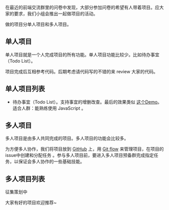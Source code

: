 在最近的前端交流群里的问卷中发现，大部分参加问卷的希望有人带着项目。应大家的要求，我们小组会推出一起做项目的活动。

做的项目分单人项目和多人项目。

## 单人项目
单人项目就是一个人完成项目的所有功能。单人项目功能比较少。比如待办事宜（Todo List）。

项目完成后互相参考代码。后期考虑请代码写的不错的来 review 大家的代码。

## 单人项目列表
* 待办事宜（Todo List）。支持事宜的增删改查。最后的效果类似 [这个Demo](http://todomvc.com/examples/vanilla-es6/)。 适合人群：能熟练使用 JavaScript 。

## 多人项目
多人项目是由多人共同完成的项目。多人项目的功能会比较多。

为方便多人协作，我们将项目放到 [GitHub](https://github.com/) 上，用 [Git flow](http://stormzhang.com/git/2014/01/29/git-flow/) 来管理项目，在项目的issue中创建和分配任务 。参与多人项目前，要进入多人项目预备群完成指定任务，以保证会多人协作的一些基础技能。 


## 多人项目列表
征集策划中


大家有好的项目欢迎推荐~
